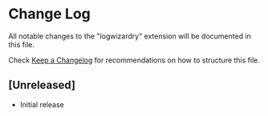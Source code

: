 # Change Log

All notable changes to the "logwizardry" extension will be documented in this file.

Check [Keep a Changelog](http://keepachangelog.com/) for recommendations on how to structure this file.

## [Unreleased]

- Initial release